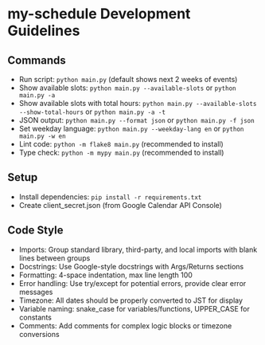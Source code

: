 # my-schedule Development Guidelines

## Commands
- Run script: `python main.py` (default shows next 2 weeks of events)
- Show available slots: `python main.py --available-slots` or `python main.py -a`
- Show available slots with total hours: `python main.py --available-slots --show-total-hours` or `python main.py -a -t`
- JSON output: `python main.py --format json` or `python main.py -f json`
- Set weekday language: `python main.py --weekday-lang en` or `python main.py -w en`
- Lint code: `python -m flake8 main.py` (recommended to install)
- Type check: `python -m mypy main.py` (recommended to install)

## Setup
- Install dependencies: `pip install -r requirements.txt`
- Create client_secret.json (from Google Calendar API Console)

## Code Style
- Imports: Group standard library, third-party, and local imports with blank lines between groups
- Docstrings: Use Google-style docstrings with Args/Returns sections
- Formatting: 4-space indentation, max line length 100
- Error handling: Use try/except for potential errors, provide clear error messages
- Timezone: All dates should be properly converted to JST for display
- Variable naming: snake_case for variables/functions, UPPER_CASE for constants
- Comments: Add comments for complex logic blocks or timezone conversions
